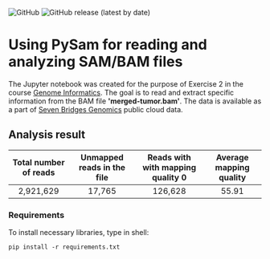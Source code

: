 ![GitHub](https://img.shields.io/github/license/nebojsa55/GenomskaInformatika-Exercise-2-PySam?color=red&style=for-the-badge) ![GitHub release (latest by date)](https://img.shields.io/github/v/release/pysam-developers/pysam?label=pysam&style=for-the-badge)

# Using PySam for reading and analyzing SAM/BAM files

The Jupyter notebook was created for the purpose of Exercise 2 in the course [Genome Informatics](https://github.com/vladimirkovacevic/gi-2021-etf). The goal is to read and extract specific information from the BAM file **'merged-tumor.bam'**. The data is available as a part of [Seven Bridges Genomics](https://cgc.sbgenomics.com) public cloud data.

## Analysis result
|  Total number of reads 	|  Unmapped reads in the file 	|   Reads with with mapping quality 0	|  Average mapping quality  |  
|:-----------------------:|:-----------------------------:|:-----------------------------------:|:-------------------------:|
| 2,921,629               | 17,765                        | 126,628                             | 55.91                     |


### Requirements
To install necessary libraries, type in shell:
``` shell
pip install -r requirements.txt 
```
